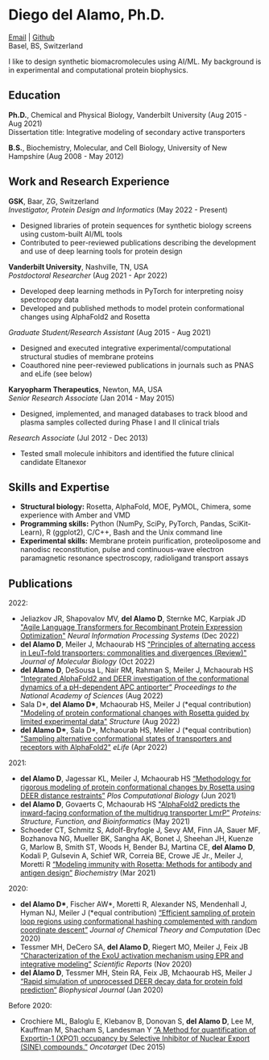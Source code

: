 # Diego del Alamo, Ph.D.
[Email](mailto:diego.delalamo@gmail.com) | [Github](https://www.github.com/delalamo)  
Basel, BS, Switzerland

I like to design synthetic biomacromolecules using AI/ML. My background is in experimental and computational protein biophysics.

## **Education**
**Ph.D.**, Chemical and Physical Biology, Vanderbilt University (Aug 2015 - Aug 2021)  
Dissertation title: Integrative modeling of secondary active transporters

**B.S.**, Biochemistry, Molecular, and Cell Biology, University of New Hampshire (Aug 2008 - May 2012)

## **Work and Research Experience**

**GSK**, Baar, ZG, Switzerland  
*Investigator, Protein Design and Informatics* (May 2022 - Present)
* Designed libraries of protein sequences for synthetic biology screens using custom-built AI/ML tools
* Contributed to peer-reviewed publications describing the development and use of deep learning tools for protein design

**Vanderbilt University**, Nashville, TN, USA  
*Postdoctoral Researcher* (Aug 2021 - Apr 2022)  
* Developed deep learning methods in PyTorch for interpreting noisy spectrocopy data
* Developed and published methods to model protein conformational changes using AlphaFold2 and Rosetta

*Graduate Student/Research Assistant* (Aug 2015 - Aug 2021)  
* Designed and executed integrative experimental/computational structural studies of membrane proteins
* Coauthored nine peer-reviewed publications in journals such as PNAS and eLife (see below)

**Karyopharm Therapeutics**, Newton, MA, USA  
*Senior Research Associate* (Jan 2014 - May 2015)
* Designed, implemented, and managed databases to track blood and plasma samples collected during Phase I and II clinical trials

*Research Associate* (Jul 2012 - Dec 2013)
* Tested small molecule inhibitors and identified the future clinical candidate Eltanexor

## **Skills and Expertise**

* **Structural biology:** Rosetta, AlphaFold, MOE, PyMOL, Chimera, some experience with Amber and VMD
* **Programming skills:** Python (NumPy, SciPy, PyTorch, Pandas, SciKit-Learn), R (ggplot2), C/C++, Bash and the Unix command line
* **Experimental skills:** Membrane protein purification, proteoliposome and nanodisc reconstitution, pulse and continuous-wave electron paramagnetic resonance spectroscopy, radioligand transport assays

## **Publications**

2022:
* Jeliazkov JR, Shapovalov MV, **del Alamo D**, Sternke MC, Karpiak JD ["Agile Language Transformers for Recombinant Protein Expression Optimization"](https://www.mlsb.io/papers_2022/Agile_Language_Transformers_for_Recombinant_Protein_Expression_Optimization.pdf) *Neural Information Processing Systems* (Dec 2022)
* **del Alamo D**, Meiler J, Mchaourab HS ["Principles of alternating access in LeuT-fold transporters: commonalities and divergences (Review)"](https://doi.org/10.1016/j.jmb.2022.167746) *Journal of Molecular Biology* (Oct 2022)
* **del Alamo D**, DeSousa L, Nair RM, Rahman S, Meiler J, Mchaourab HS [“Integrated AlphaFold2 and DEER investigation of the conformational dynamics of a pH-dependent APC antiporter”](https://doi.org/10.1073/pnas.2206129119) *Proceedings to the National Academy of Sciences* (Aug 2022)
* Sala D\*, **del Alamo D\***, Mchaourab HS, Meiler J (\*equal contribution) ["Modeling of protein conformational changes with Rosetta guided by limited experimental data"](https://doi.org/10.1016/j.str.2022.04.013) *Structure* (Aug 2022)
* **del Alamo D\***, Sala D\*, Mchaourab HS, Meiler J (\*equal contribution) ["Sampling alternative conformational states of transporters and receptors with AlphaFold2"](https://doi.org/10.7554/eLife.75751) *eLife* (Apr 2022)

2021:

* **del Alamo D**, Jagessar KL, Meiler J, Mchaourab HS [“Methodology for rigorous modeling of protein conformational changes by Rosetta using DEER distance restraints”](https://doi.org/10.1371/journal.pcbi.1009107) *Plos Computational Biology* (Jun 2021)
* **del Alamo D**, Govaerts C, Mchaourab HS ["AlphaFold2 predicts the inward-facing conformation of the multidrug transporter LmrP"](https://doi.org/10.1002/prot.26138) *Proteins: Structure, Function, and Bioinformatics* (May 2021)
* Schoeder CT, Schmitz S, Adolf-Bryfogle J, Sevy AM, Finn JA, Sauer MF, Bozhanova NG, Mueller BK, Sangha AK, Bonet J, Sheehan JH, Kuenze G, Marlow B, Smith ST, Woods H, Bender BJ, Martina CE, **del Alamo D**, Kodali P, Gulsevin A, Schief WR, Correia BE, Crowe JE Jr., Meiler J, Moretti R [“Modeling immunity with Rosetta: Methods for antibody and antigen design”](https://doi.org/10.1021/acs.biochem.0c00912) *Biochemistry* (Mar 2021) 

2020:

* **del Alamo D\***, Fischer AW\*, Moretti R, Alexander NS, Mendenhall J, Hyman NJ, Meiler J (\*equal contribution) [“Efficient sampling of protein loop regions using conformational hashing complemented with random coordinate descent”](https://doi.org/10.1021/acs.jctc.0c00836) *Journal of Chemical Theory and Computation* (Dec 2020)
* Tessmer MH, DeCero SA, **del Alamo D**, Riegert MO, Meiler J, Feix JB [“Characterization of the ExoU activation mechanism using EPR and integrative modeling”](https://doi.org/10.1038/s41598-020-76023-3) *Scientific Reports* (Nov 2020)
* **del Alamo D**, Tessmer MH, Stein RA, Feix JB, Mchaourab HS, Meiler J [“Rapid simulation of unprocessed DEER decay data for protein fold prediction”](https://doi.org/10.1016/j.bpj.2019.12.011) *Biophysical Journal* (Jan 2020) 

Before 2020:

* Crochiere ML, Baloglu E, Klebanov B, Donovan S, **del Alamo D**, Lee M, Kauffman M, Shacham S, Landesman Y [“A Method for quantification of Exportin-1 (XPO1) occupancy by Selective Inhibitor of Nuclear Export (SINE) compounds.”](https://www.oncotarget.com/article/6495/text/) *Oncotarget* (Dec 2015)
